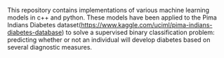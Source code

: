 This repository contains implementations of various machine learning models in c++ and python. These models have been applied to the Pima Indians Diabetes dataset(https://www.kaggle.com/uciml/pima-indians-diabetes-database) to solve a supervised binary classification problem: predicting whether or not an individual will develop diabetes based on several diagnostic measures.  
